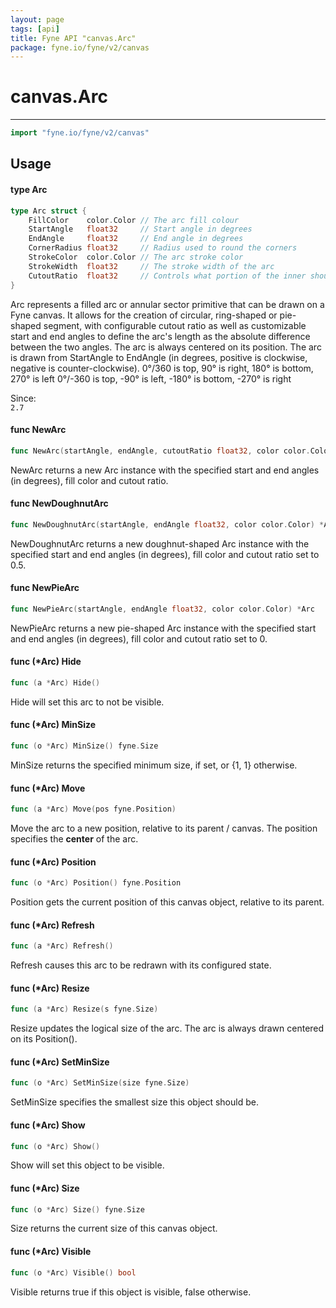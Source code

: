```yaml
---
layout: page
tags: [api]
title: Fyne API "canvas.Arc"
package: fyne.io/fyne/v2/canvas
---
```


# canvas.Arc
---
```go
import "fyne.io/fyne/v2/canvas"
```

## Usage

#### type Arc

```go
type Arc struct {
	FillColor    color.Color // The arc fill colour
	StartAngle   float32     // Start angle in degrees
	EndAngle     float32     // End angle in degrees
	CornerRadius float32     // Radius used to round the corners
	StrokeColor  color.Color // The arc stroke color
	StrokeWidth  float32     // The stroke width of the arc
	CutoutRatio  float32     // Controls what portion of the inner should be cut out. A value of 0.0 results in a pie slice, while 1.0 results in a stroke.
}
```

Arc represents a filled arc or annular sector primitive that can be drawn on a Fyne canvas. It allows for the creation of circular, ring-shaped or pie-shaped segment, with configurable cutout ratio as well as customizable start and end angles to define the arc's length as the absolute difference between the two angles. The arc is always centered on its position. The arc is drawn from StartAngle to EndAngle (in degrees, positive is clockwise, negative is counter-clockwise). 0°/360 is top, 90° is right, 180° is bottom, 270° is left 0°/-360 is top, -90° is left, -180° is bottom, -270° is right


<div class="since">Since: <code>
2.7</code></div>

#### func  NewArc

```go
func NewArc(startAngle, endAngle, cutoutRatio float32, color color.Color) *Arc
```
NewArc returns a new Arc instance with the specified start and end angles (in degrees), fill color and cutout ratio.

#### func  NewDoughnutArc

```go
func NewDoughnutArc(startAngle, endAngle float32, color color.Color) *Arc
```
NewDoughnutArc returns a new doughnut-shaped Arc instance with the specified start and end angles (in degrees), fill color and cutout ratio set to 0.5.

#### func  NewPieArc

```go
func NewPieArc(startAngle, endAngle float32, color color.Color) *Arc
```
NewPieArc returns a new pie-shaped Arc instance with the specified start and end angles (in degrees), fill color and cutout ratio set to 0.

#### func (*Arc) Hide

```go
func (a *Arc) Hide()
```
Hide will set this arc to not be visible.

#### func (*Arc) MinSize

```go
func (o *Arc) MinSize() fyne.Size
```
MinSize returns the specified minimum size, if set, or {1, 1} otherwise.

#### func (*Arc) Move

```go
func (a *Arc) Move(pos fyne.Position)
```
Move the arc to a new position, relative to its parent / canvas. The position specifies the **center** of the arc.

#### func (*Arc) Position

```go
func (o *Arc) Position() fyne.Position
```
Position gets the current position of this canvas object, relative to its parent.

#### func (*Arc) Refresh

```go
func (a *Arc) Refresh()
```
Refresh causes this arc to be redrawn with its configured state.

#### func (*Arc) Resize

```go
func (a *Arc) Resize(s fyne.Size)
```
Resize updates the logical size of the arc. The arc is always drawn centered on its Position().

#### func (*Arc) SetMinSize

```go
func (o *Arc) SetMinSize(size fyne.Size)
```
SetMinSize specifies the smallest size this object should be.

#### func (*Arc) Show

```go
func (o *Arc) Show()
```
Show will set this object to be visible.

#### func (*Arc) Size

```go
func (o *Arc) Size() fyne.Size
```
Size returns the current size of this canvas object.

#### func (*Arc) Visible

```go
func (o *Arc) Visible() bool
```
Visible returns true if this object is visible, false otherwise.
